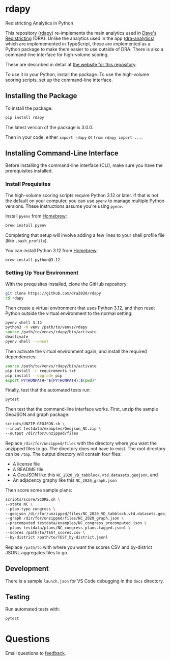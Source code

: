 # rdapy

Redistricting Analytics in Python

This repository ([rdapy](https://github.com/dra2020/rdapy)) re-implements 
the main analytics used in [Dave's Redistricting](https://davesredistricting.org/) (DRA).
Unlike the analytics used in the app ([dra-analytics](https://github.com/dra2020/dra-analytics))
which are implememented in TypeScript, 
these are implemented as a Python package to make them easier to use outside of DRA.
There is also a command-line interface for high-volume scoring.

These are described in detail at [the website for this repository](https://dra2020.github.io/rdapy/).

To use it in your Python, install the package.
To use the high-volume scoring scripts, set up the command-line interface.

## Installing the Package

To install the package:

```bash
pip install rdapy
```

The latest version of the package is 3.0.0.

Then in your code, either `import rdapy` or `from rdapy import ...`.

## Installing Command-Line Interface

Before installing the command-line interface (CLI),
make sure you have the prerequisites installed.

### Install Prequisites

The high-volume scoring scripts require Python 3.12 or later.
If that is not the default on your computer, 
you can use `pyenv` to manage multiple Python versions.
These instructions assume you're using `pyenv`.

Install `pyenv` from [Homebrew](https://formulae.brew.sh/formula/pyenv):

```bash
brew install pyenv
```

Completing that setup will involve adding a few lines to your shell profile file (like `.bash_profile`).

You can install Python 3.12 from [Homebrew](https://formulae.brew.sh/formula/python@3.12):

```bash
brew install python@3.12
```

### Setting Up Your Environment

With the prequisites installed, clone the GitHub repository:

```bash
git clone https://github.com/dra2020/rdapy
cd rdapy
```

Then create a virtual environment that uses Python 3.12, and 
then reset Python outside the virtual environment to the normal setting:

```bash
pyenv shell 3.12
python3 -m venv /path/to/venvs/rdapy
source /path/to/venvs/rdapy/bin/activate
deactivate
pyenv shell --unset
```

Then activate the virtual environment again, and install the required dependencies:

```bash
source /path/to/venvs/rdapy/bin/activate
pip install -r requirements.txt
pip install --upgrade pip
export PYTHONPATH="${PYTHONPATH}:$(pwd)"
```

Finally, test that the automated tests run:

```bash
pytest
```

Then test that the command-line interface works. 
First, unzip the sample GeoJSON and graph package:

```bash
scripts/UNZIP-GEOJSON.sh \
--input testdata/examples/Geojson_NC.zip \
--output /dir/for/unzipped/files
```

Replace `/dir/for/unzipped/files` with the directory where you want the unzipped files to go.
The directory does not have to exist.
The root directory can be `/tmp`.
The output directory will contain four files:
- A license file
- A README file
- A GeoJSON like this `NC_2020_VD_tabblock.vtd.datasets.geojson`, and
- An adjacency graphy like this `NC_2020_graph.json`

Then score some sample plans:

```bash
scripts/score/SCORE.sh \
--state NC \
--plan-type congress \
--geojson /dir/for/unzipped/files/NC_2020_VD_tabblock.vtd.datasets.geojson \
--graph /dir/for/unzipped/files/NC_2020_graph.json \
--precomputed testdata/examples/NC_congress_precomputed.json \
--plans testdata/plans/NC_congress_plans.tagged.jsonl \
--scores /path/to/TEST_scores.csv \
--by-district /path/to/TEST_by-district.jsonl
```

Replace `/path/to` with where you want the scores CSV and by-district JSONL aggregates files to go.

## Development

There is a sample `launch.json` for VS Code debugging in the `docs` directory.

## Testing

Run automated tests with:

```bash
pytest
```

# Questions

Email questions to [feedback](mailto:feedback@davesredistricting.org?subject=Python-analytics).
